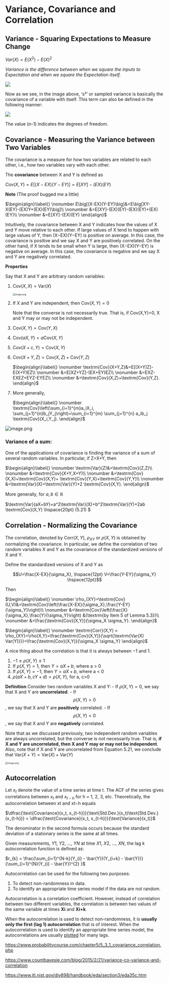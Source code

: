 # Variance, Covariance and Correlation

## Variance - Squaring Expectations to Measure Change

$Var(X) = E(X^2) - E(X)^2$

*Variance is the difference between when we square the inputs to Expectation and when we square the Expectation itself.*

![](https://miro.medium.com/max/2560/1*TzQSHnkAazmLxnZkilORlQ.jpeg)

Now as we see, in the image above, ‘s²’ or sampled variance is basically the covariance of a variable with itself. This term can also be defined in the following manner:

![](https://miro.medium.com/max/2560/1*bgQq0eahJWAbTdahIcxMLA.jpeg)

The value (n-1) indicates the degrees of freedom.



## Covariance - Measuring the Variance between Two Variables

The covariance is a measure for how two variables are related to each other, i.e., how two variables vary with each other.

The **covariance** between X and Y is defined as

$Cov(X,Y) = E[(X−EX)(Y−EY)]= E[XY]−(EX)(EY)$

**Note** (The proof bugged me a little)

$\begin{align}\label{} \nonumber  E\big[(X-EX)(Y-EY)\big]&=E\big[XY-X(EY)-(EX)Y+(EX)(EY)\big]\\ \nonumber  &=E[XY]-(EX)(EY)-(EX)(EY)+(EX)(EY)\\ \nonumber  &=E[XY]-(EX)(EY) \end{align}$

Intuitively, the covariance between X and Y indicates how the values of X and Y move relative to each other. If large values of X tend to happen with large values of Y, then (X−EX)(Y−EY)  is positive on average. In this case, the covariance is positive and we say X and Y are positively correlated. On the other hand, if X tends to be small when Y is large, then (X−EX)(Y−EY) is negative on average. In this case, the covariance is negative and we say X and Y are negatively correlated.



**Properties**

Say that X and Y are arbitrary random variables:

1. $\textrm{Cov}(X,X)=\textrm{Var}(X)$

   <img src="https://i.loli.net/2020/01/24/qY5xH7nOWoGTw2a.png" alt="image.png" style="zoom:50%;" />

2. If X and Y are independent, then $\textrm{Cov}(X,Y)=0$

   Note that the converse is not necessarily true. That is, if Cov(X,Y)=0, X and Y may or may not be independent. 

3. $\textrm{Cov}(X,Y) =\textrm{Cov}(Y,X)$

4. $\textrm{Cov}(aX,Y)=a\textrm{Cov}(X,Y)$

5. $\textrm{Cov}(X+c,Y)=\textrm{Cov}(X,Y)$

6. $\textrm{Cov}(X+Y,Z)=\textrm{Cov}(X,Z)+\textrm{Cov}(Y,Z)$

   $\begin{align}\label{} \nonumber  \textrm{Cov}(X+Y,Z)&=E[(X+Y)Z]-E(X+Y)EZ\\ \nonumber  &=E[XZ+YZ]-(EX+EY)EZ\\ \nonumber  &=EXZ-EXEZ+EYZ-EYEZ\\ \nonumber  &=\textrm{Cov}(X,Z)+\textrm{Cov}(Y,Z). \end{align}$

7. More generally, 

   $\begin{align}\label{}  \nonumber  \textrm{Cov}\left(\sum_{i=1}^{m}a_iX_i, \sum_{j=1}^{n}b_jY_j\right)=\sum_{i=1}^{m} \sum_{j=1}^{n} a_ib_j \textrm{Cov}(X_i,Y_j).  \end{align}$

![image.png](https://i.loli.net/2020/01/24/KD3y81kq2SOnFsa.png)



### Variance of a sum:

One of the applications of covariance is finding the variance of a sum of several random variables. In particular, if Z=X+Y, then

$\begin{align}\label{} \nonumber  \textrm{Var}(Z)&=\textrm{Cov}(Z,Z)\\ \nonumber &=\textrm{Cov}(X+Y,X+Y)\\ \nonumber  &=\textrm{Cov}(X,X)+\textrm{Cov}(X,Y)+ \textrm{Cov}(Y,X)+\textrm{Cov}(Y,Y)\\ \nonumber  &=\textrm{Var}(X)+\textrm{Var}(Y)+2 \textrm{Cov}(X,Y). \end{align}$

More generally, for $a,b \in \mathbb{R}$

$\textrm{Var}(aX+bY)=a^2\textrm{Var}(X)+b^2\textrm{Var}(Y)+2ab \textrm{Cov}(X,Y) \hspace{20pt} (5.21) $



## Correlation - Normalizing the Covariance

The correlation, denoted by $\textrm{Corr}(X,Y)$,  $\rho_{XY}$ or  $\rho{(X,Y)}$ is obtained by normalizing the covariance. In particular, we define the correlation of two random variables X and Y as the covariance of the standardized versions of X and Y. 

Define the standardized versions of X and Y as 

$$U=\frac{X-EX}{\sigma_X}, \hspace{12pt} V=\frac{Y-EY}{\sigma_Y} \hspace{12pt}$$

Then

$\begin{align}\label{} \nonumber \rho_{XY}=\textrm{Cov}(U,V)&=\textrm{Cov}\left(\frac{X-EX}{\sigma_X},\frac{Y-EY}{\sigma_Y}\right)\\ \nonumber &=\textrm{Cov}\left(\frac{X}{\sigma_X},\frac{Y}{\sigma_Y}\right) &(\textrm{by Item 5 of Lemma 5.3})\\ \nonumber &=\frac{\textrm{Cov}(X,Y)}{\sigma_X \sigma_Y}. \end{align}$



$\begin{align}\label{} \nonumber \textrm{Corr}(X,Y) = \rho_{XY}=\rho(X,Y)=\frac{\textrm{Cov}(X,Y)}{\sqrt{\textrm{Var(X) Var(Y)}}}=\frac{\textrm{Cov}(X,Y)}{\sigma_X \sigma_Y} \end{align}$



A nice thing about the correlation is that it is always between −1 and 1. 



1. $-1 \leq \rho(X,Y) \leq 1$
2. If $\rho(X,Y) = 1$, then $Y=aX+b$, where a > 0
3. If $\rho(X,Y) = -1$, then $Y=aX+b$, where a < 0
4. $\rho(aX+b,cY+d)=\rho(X,Y)$, for a, c>0



**Definition** 
Consider two random variables X and Y:
\- If $\rho(X,Y)=0$, we say that X and Y are **uncorrelated**.
\- If $$\rho(X,Y)>0$$, we say that X and Y are **positively** correlated.
\- If $$\rho(X,Y)<0$$, we say that X and Y are **negatively** correlated.

Note that as we discussed previously, two independent random variables are always uncorrelated, but the converse is not necessarily true. That is, **if X and Y are uncorrelated, then X and Y may or may not be independent**. Also, note that if X and Y are uncorrelated from Equation 5.21, we conclude that $\textrm{Var}(X+Y)=\textrm{Var}(X)+\textrm{Var}(Y)$

<img src="https://i.loli.net/2020/01/24/ViwvCXpxbo5ZKOI.png" alt="image.png" style="zoom:50%;" />





## Autocorrelation

Let $x_t$ denote the value of a time series at time t. The ACF of the series gives correlations between  $x_t$  and  $x_{t-h}$  for h = 1, 2, 3, etc. Theoretically, the autocorrelation between xt and xt−h equals

$\dfrac{\text{Covariance}(x_t, x_{t-h})}{\text{Std.Dev.}(x_t)\text{Std.Dev.}(x_{t-h})} = \dfrac{\text{Covariance}(x_t, x_{t-h})}{\text{Variance}(x_t)}$

The denominator in the second formula occurs because the standard deviation of a stationary series is the same at all times.

Given measurements, *Y*1, *Y*2, ..., *YN* at time *X*1, *X*2, ..., *XN*, the lag *k* autocorrelation function is defined as:

$r_{k} = \frac{\sum_{i=1}^{N-k}(Y_{i} - \bar{Y})(Y_{i+k} -          \bar{Y})} {\sum_{i=1}^{N}(Y_{i} - \bar{Y})^{2} }$

Autocorrelation can be used for the following two purposes:

1. To detect non-randomness in data.
2. To identify an appropriate time series model if the data are not random.

Autocorrelation is a correlation coefficient. However, instead of correlation between two different variables, the correlation is between two values of the same variable at times **Xi** and **Xi+k**.

When the autocorrelation is used to detect non-randomness, it is **usually only the first (lag 1) autocorrelation** that is of interest. When the autocorrelation is used to identify an appropriate time series model, the autocorrelations are usually [plotted](https://www.itl.nist.gov/div898/handbook/eda/section3/autocopl.htm) for many lags.






https://www.probabilitycourse.com/chapter5/5_3_1_covariance_correlation.php

https://www.countbayesie.com/blog/2015/2/21/variance-co-variance-and-correlation

https://www.itl.nist.gov/div898/handbook/eda/section3/eda35c.htm